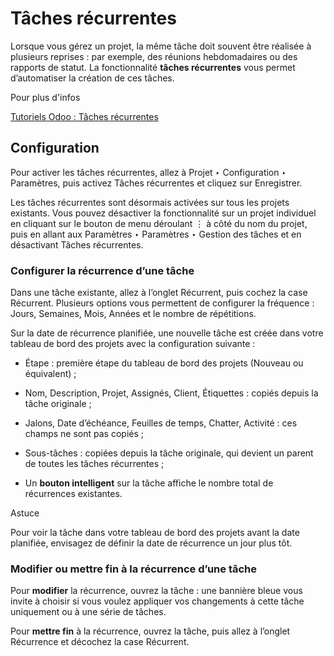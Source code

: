 # Tâches récurrentes

Lorsque vous gérez un projet, la même tâche doit souvent être réalisée à
plusieurs reprises : par exemple, des réunions hebdomadaires ou des rapports
de statut. La fonctionnalité **tâches récurrentes** vous permet d’automatiser
la création de ces tâches.

Pour plus d'infos

[Tutoriels Odoo : Tâches
récurrentes](https://www.odoo.com/slides/slide/recurring-tasks-1946)

## Configuration

Pour activer les tâches récurrentes, allez à Projet ‣ Configuration ‣
Paramètres, puis activez Tâches récurrentes et cliquez sur Enregistrer.

Les tâches récurrentes sont désormais activées sur tous les projets existants.
Vous pouvez désactiver la fonctionnalité sur un projet individuel en cliquant
sur le bouton de menu déroulant ⋮ à côté du nom du projet, puis en allant aux
Paramètres ‣ Paramètres ‣ Gestion des tâches et en désactivant Tâches
récurrentes.

### Configurer la récurrence d’une tâche

Dans une tâche existante, allez à l’onglet Récurrent, puis cochez la case
Récurrent. Plusieurs options vous permettent de configurer la fréquence :
Jours, Semaines, Mois, Années et le nombre de répétitions.

Sur la date de récurrence planifiée, une nouvelle tâche est créée dans votre
tableau de bord des projets avec la configuration suivante :

  * Étape : première étape du tableau de bord des projets (Nouveau ou équivalent) ;

  * Nom, Description, Projet, Assignés, Client, Étiquettes : copiés depuis la tâche originale ;

  * Jalons, Date d’échéance, Feuilles de temps, Chatter, Activité : ces champs ne sont pas copiés ;

  * Sous-tâches : copiées depuis la tâche originale, qui devient un parent de toutes les tâches récurrentes ;

  * Un **bouton intelligent** sur la tâche affiche le nombre total de récurrences existantes.

Astuce

Pour voir la tâche dans votre tableau de bord des projets avant la date
planifiée, envisagez de définir la date de récurrence un jour plus tôt.

### Modifier ou mettre fin à la récurrence d’une tâche

Pour **modifier** la récurrence, ouvrez la tâche : une bannière bleue vous
invite à choisir si vous voulez appliquer vos changements à cette tâche
uniquement ou à une série de tâches.

Pour **mettre fin** à la récurrence, ouvrez la tâche, puis allez à l’onglet
Récurrence et décochez la case Récurrent.

